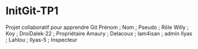 # InitGit-TP1
Projet collaboratif pour apprendre Git
Prénom ; Nom ; Pseudo ; Rôle
Willy ; Koy ; DroiDalek-22 ; Propriétaire
Amaury ; Delacoux ; Iam4isan ; admin
Ilyas ; Lahlou ; Ilyas-5 ; Inspecteur
